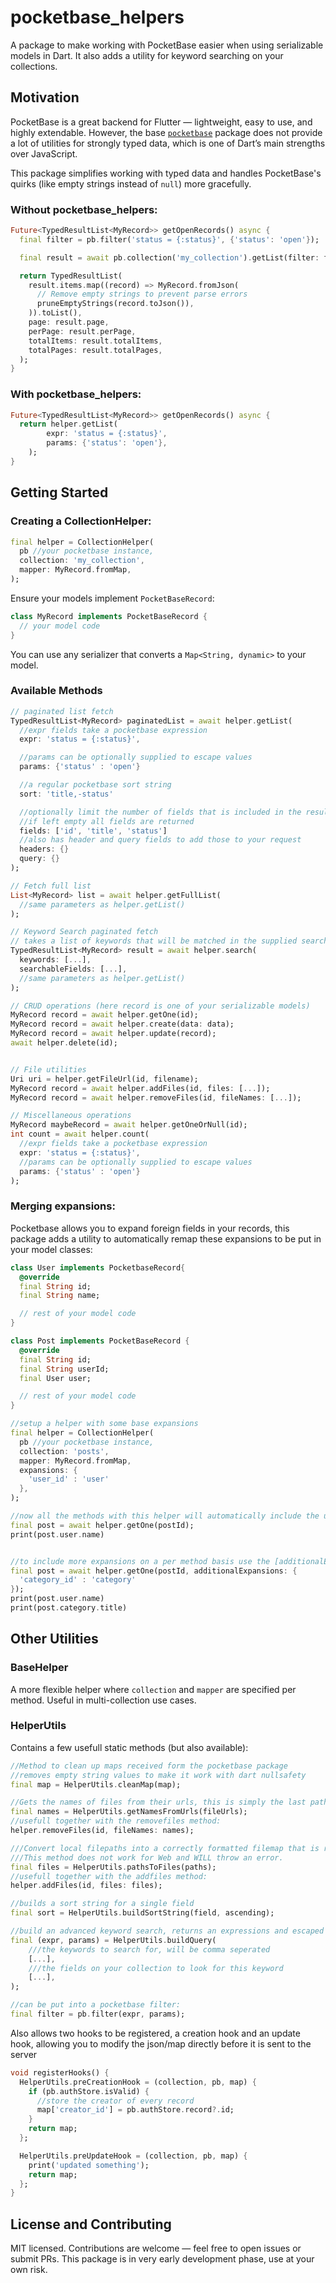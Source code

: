# pocketbase_helpers

A package to make working with PocketBase easier when using serializable models in Dart. It also adds a utility for keyword searching on your collections.

## Motivation

PocketBase is a great backend for Flutter — lightweight, easy to use, and highly extendable. However, the base [`pocketbase`](https://pub.dev/packages/pocketbase) package does not provide a lot of utilities for strongly typed data, which is one of Dart’s main strengths over JavaScript.

This package simplifies working with typed data and handles PocketBase's quirks (like empty strings instead of `null`) more gracefully.

### Without pocketbase_helpers:

```dart
Future<TypedResultList<MyRecord>> getOpenRecords() async {
  final filter = pb.filter('status = {:status}', {'status': 'open'});

  final result = await pb.collection('my_collection').getList(filter: filter);

  return TypedResultList(
    result.items.map((record) => MyRecord.fromJson(
      // Remove empty strings to prevent parse errors
      pruneEmptyStrings(record.toJson()),
    )).toList(),
    page: result.page,
    perPage: result.perPage,
    totalItems: result.totalItems,
    totalPages: result.totalPages,
  );
}
```

### With pocketbase_helpers:

```dart
Future<TypedResultList<MyRecord>> getOpenRecords() async {
  return helper.getList(
        expr: 'status = {:status}', 
        params: {'status': 'open'},
    );
}
```

## Getting Started

### Creating a CollectionHelper:

```dart
final helper = CollectionHelper(
  pb //your pocketbase instance,
  collection: 'my_collection',
  mapper: MyRecord.fromMap,
);
```

Ensure your models implement `PocketBaseRecord`:

```dart
class MyRecord implements PocketBaseRecord {
  // your model code
}
```

You can use any serializer that converts a `Map<String, dynamic>` to your model.

### Available Methods

```dart
// paginated list fetch
TypedResultList<MyRecord> paginatedList = await helper.getList(
  //expr fields take a pocketbase expression
  expr: 'status = {:status}',

  //params can be optionally supplied to escape values
  params: {'status' : 'open'}

  //a regular pocketbase sort string
  sort: 'title,-status'

  //optionally limit the number of fields that is included in the result
  //if left empty all fields are returned
  fields: ['id', 'title', 'status']
  //also has header and query fields to add those to your request
  headers: {}
  query: {}
);

// Fetch full list
List<MyRecord> list = await helper.getFullList(
  //same parameters as helper.getList()
);

// Keyword Search paginated fetch
// takes a list of keywords that will be matched in the supplied searchable fields
TypedResultList<MyRecord> result = await helper.search(
  keywords: [...],
  searchableFields: [...],
  //same parameters as helper.getList()
);

// CRUD operations (here record is one of your serializable models)
MyRecord record = await helper.getOne(id);
MyRecord record = await helper.create(data: data);
MyRecord record = await helper.update(record);
await helper.delete(id);


// File utilities
Uri uri = helper.getFileUrl(id, filename);
MyRecord record = await helper.addFiles(id, files: [...]);
MyRecord record = await helper.removeFiles(id, fileNames: [...]);

// Miscellaneous operations
MyRecord maybeRecord = await helper.getOneOrNull(id);
int count = await helper.count(
  //expr fields take a pocketbase expression
  expr: 'status = {:status}',
  //params can be optionally supplied to escape values
  params: {'status' : 'open'}
);
```

### Merging expansions:
Pocketbase allows you to expand foreign fields in your records,
this package adds a utility to automatically remap these expansions to be put in your model classes:
```dart
class User implements PocketbaseRecord{
  @override
  final String id;
  final String name;

  // rest of your model code
}

class Post implements PocketBaseRecord {
  @override
  final String id;
  final String userId;
  final User user;

  // rest of your model code
}

//setup a helper with some base expansions
final helper = CollectionHelper(
  pb //your pocketbase instance,
  collection: 'posts',
  mapper: MyRecord.fromMap,
  expansions: {
    'user_id' : 'user'
  },
);

//now all the methods with this helper will automatically include the user field
final post = await helper.getOne(postId);
print(post.user.name)


//to include more expansions on a per method basis use the [additionalExpansions] field:
final post = await helper.getOne(postId, additionalExpansions: {
  'category_id' : 'category'
});
print(post.user.name)
print(post.category.title)
```

## Other Utilities

### BaseHelper

A more flexible helper where `collection` and `mapper` are specified per method. Useful in multi-collection use cases.

### HelperUtils

Contains a few usefull static methods (but also available):
```dart
//Method to clean up maps received form the pocketbase package
//removes empty string values to make it work with dart nullsafety
final map = HelperUtils.cleanMap(map);

//Gets the names of files from their urls, this is simply the last path segment
final names = HelperUtils.getNamesFromUrls(fileUrls);
//usefull together with the removefiles method:
helper.removeFiles(id, fileNames: names);

///Convert local filepaths into a correctly formatted filemap that is required by the addFiles method
///This method does not work for Web and WILL throw an error.
final files = HelperUtils.pathsToFiles(paths);
//usefull together with the addfiles method:
helper.addFiles(id, files: files);

//builds a sort string for a single field
final sort = HelperUtils.buildSortString(field, ascending);

//build an advanced keyword search, returns an expressions and escaped parameters
final (expr, params) = HelperUtils.buildQuery(
    ///the keywords to search for, will be comma seperated
    [...],
    ///the fields on your collection to look for this keyword
    [...],
);

//can be put into a pocketbase filter:
final filter = pb.filter(expr, params);
```

Also allows two hooks to be registered, a creation hook and an update hook, allowing you to modify the json/map directly before it is sent to the server

```dart
void registerHooks() {
  HelperUtils.preCreationHook = (collection, pb, map) {
    if (pb.authStore.isValid) {
      //store the creator of every record
      map['creator_id'] = pb.authStore.record?.id;
    }
    return map;
  };

  HelperUtils.preUpdateHook = (collection, pb, map) {
    print('updated something');
    return map;
  };
}
```

## License and Contributing

MIT licensed. Contributions are welcome — feel free to open issues or submit PRs.
This package is in very early development phase, use at your own risk. 
